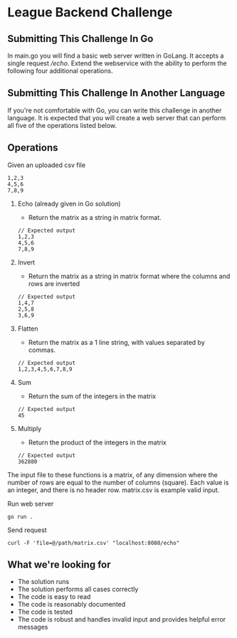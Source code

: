 # League Backend Challenge

## Submitting This Challenge In Go

In main.go you will find a basic web server written in GoLang. It accepts a single request _/echo_. Extend the webservice with the ability to perform the following four additional operations.

## Submitting This Challenge In Another Language

If you're not comfortable with Go, you can write this challenge in another language. It is expected that you will create a web server that can perform all five of the operations listed below.

## Operations

Given an uploaded csv file

```
1,2,3
4,5,6
7,8,9
```

1. Echo (already given in Go solution)

    - Return the matrix as a string in matrix format.

    ```
    // Expected output
    1,2,3
    4,5,6
    7,8,9
    ```

2. Invert
    - Return the matrix as a string in matrix format where the columns and rows are inverted
    ```
    // Expected output
    1,4,7
    2,5,8
    3,6,9
    ```
3. Flatten
    - Return the matrix as a 1 line string, with values separated by commas.
    ```
    // Expected output
    1,2,3,4,5,6,7,8,9
    ```
4. Sum
    - Return the sum of the integers in the matrix
    ```
    // Expected output
    45
    ```
5. Multiply
    - Return the product of the integers in the matrix
    ```
    // Expected output
    362880
    ```

The input file to these functions is a matrix, of any dimension where the number of rows are equal to the number of columns (square). Each value is an integer, and there is no header row. matrix.csv is example valid input.

Run web server

```
go run .
```

Send request

```
curl -F 'file=@/path/matrix.csv' "localhost:8080/echo"
```

## What we're looking for

-   The solution runs
-   The solution performs all cases correctly
-   The code is easy to read
-   The code is reasonably documented
-   The code is tested
-   The code is robust and handles invalid input and provides helpful error messages
